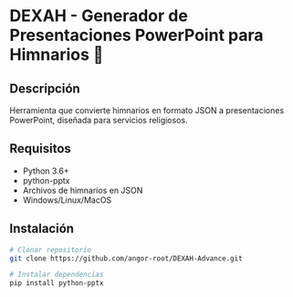 # DEXAH - Generador de Presentaciones PowerPoint para Himnarios 🎵

## Descripción
Herramienta que convierte himnarios en formato JSON a presentaciones PowerPoint, diseñada para servicios religiosos.

## Requisitos
- Python 3.6+
- python-pptx
- Archivos de himnarios en JSON
- Windows/Linux/MacOS

## Instalación
```bash
# Clonar repositorio
git clone https://github.com/angor-root/DEXAH-Advance.git

# Instalar dependencias
pip install python-pptx